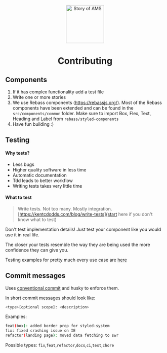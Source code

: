 <p align="center">
  <a aria-label="Story of AMS logo" href="https://storyofams.com/" target="_blank" align="center">
    <img src="https://storyofams.com/blog/story-of-ams-logo-small@3x.png" alt="Story of AMS" width="120">
  </a>
  <h1 align="center">Contributing</h1>
</p>

## Components

1. If it has complex functionality add a test file
2. Write one or more stories
3. We use Rebass components (<https://rebassjs.org/>). Most of the Rebass components have been extended and can be found in the `src/components/common` folder. Make sure to import Box, Flex, Text, Heading and Label from `rebass/styled-components`
4. Have fun building :)

## Testing

#### Why tests?

- Less bugs
- Higher quality software in less time
- Automatic documentation
- Tdd leads to better workflow
- Writing tests takes very little time

#### What to test

> Write tests. Not too many. Mostly integration.
> [https://kentcdodds.com/blog/write-tests](start here if you don't know what to test)

Don't test implementation details! Just test your component like you would use it in real life.

The closer your tests resemble the way they are being used the more confidence they can give you.

Testing examples for pretty much every use case are [here](https://github.com/kentcdodds/react-testing-library-course)

## Commit messages

Uses [conventional commit](https://www.conventionalcommits.org/en/v1.0.0/) and husky to enforce them.

In short commit messages should look like:

```bash
<type>[optional scope]: <description>
```

Examples:

```bash
feat(box): added border prop for styled-system
fix: fixed crashing issue on IE
refactor(landing page): moved data fetching to swr
```

Possible types: `fix`,`feat`,`refactor`,`docs`,`ci`,`test`,`chore`
